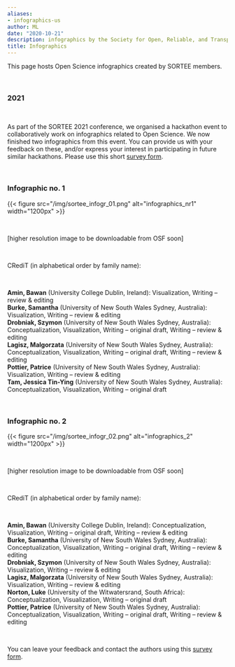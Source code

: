 ```yaml
---
aliases:
- infographics-us
author: ML
date: "2020-10-21"
description: infographics by the Society for Open, Reliable, and Transparent Ecology and Evolutionary biology (SORTEE)
title: Infographics
---
```


This page hosts Open Science infographics created by SORTEE members.   

&nbsp;  

### 2021   

&nbsp;  

As part of the SORTEE 2021 conference, we organised a hackathon event to collaboratively work on infographics related to Open Science. We now finished two infographics from this event. You can provide us with your feedback on these, and/or express your interest in participating in future similar hackathons. Please use this short [survey form](https://forms.gle/QXqnNAxhzMjMJBa68).   

&nbsp;  

### Infographic no. 1  

{{< figure src="/img/sortee_infogr_01.png" alt="infographics_nr1" width="1200px" >}}

&nbsp;  

[higher resolution image to be downloadable from OSF soon]   

&nbsp;  

CRediT (in alphabetical order by family name):   

&nbsp;  

**Amin, Bawan** (University College Dublin, Ireland): Visualization, Writing – review & editing   
**Burke, Samantha** (University of New South Wales Sydney, Australia): Visualization, Writing – review & editing  
**Drobniak, Szymon** (University of New South Wales Sydney, Australia): Conceptualization, Visualization, Writing – original draft, Writing – review & editing  
**Lagisz, Malgorzata** (University of New South Wales Sydney, Australia): Conceptualization, Visualization, Writing – original draft, Writing – review & editing  
**Pottier, Patrice** (University of New South Wales Sydney, Australia): Visualization, Writing – review & editing   
**Tam, Jessica Tin-Ying** (University of New South Wales Sydney, Australia): Conceptualization, Visualization, Writing – original draft   

&nbsp;   

### Infographic no. 2  

{{< figure src="/img/sortee_infogr_02.png" alt="infographics_2" width="1200px" >}}

&nbsp;  

[higher resolution image to be downloadable from OSF soon]   

&nbsp;   

CRediT (in alphabetical order by family name):   

&nbsp;   

**Amin, Bawan** (University College Dublin, Ireland): Conceptualization, Visualization, Writing – original draft, Writing – review & editing   
**Burke, Samantha** (University of New South Wales Sydney, Australia): Conceptualization, Visualization, Writing – original draft, Writing – review & editing   
**Drobniak, Szymon** (University of New South Wales Sydney, Australia): Visualization, Writing – review & editing  
**Lagisz, Malgorzata** (University of New South Wales Sydney, Australia): Visualization, Writing – review & editing   
**Norton, Luke** (University of the Witwatersrand, South Africa): Conceptualization, Visualization, Writing – original draft   
**Pottier, Patrice** (University of New South Wales Sydney, Australia): Conceptualization, Visualization, Writing – original draft, Writing – review & editing    

&nbsp;   

You can leave your feedback and contact the authors using this [survey form](https://forms.gle/QXqnNAxhzMjMJBa68).   

&nbsp;   



